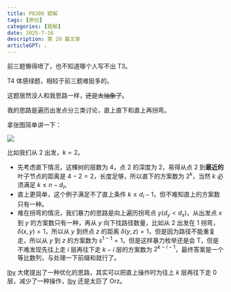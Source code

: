 ```yaml
---
title: P8306 题解
tags: [原创]
categories: [题解]
date: 2025-7-16
description: 第 20 篇文章
articleGPT: 。
---
```


前三题懒得喷了，也不知道哪个人写不出 T3。

T4 体感绿题，相较于前三题难挺多的。

这题居然没人和我思路一样，~~还是太抽象了~~。

我的思路是遍历出发点分三类讨论，直上直下和直上再拐弯。

拿张图简单讲一下：

![](https://cdn.luogu.com.cn/upload/image_hosting/8ts7bw5m.png)

比如我们从 $2$ 出发，$k=2$。

- 先考虑直下情况，这棵树的层数为 $4$，点 $2$ 的深度为 $2$，易得从点 $2$ 到**最近的**叶子节点的距离是 $4-2=2$，长度足够，所以直下的方案数为 $2^k$，当然 $k$ 必须满足 $k\le n-d_i$。
- 直上更简单，这个例子满足不了直上条件 $k \le d_i-1$，但不难知直上的方案数只有一种。
- 难在拐弯的情况，我们暴力的思路是向上遍历拐弯点 $y(d_y<d_x)$，从出发点 $x$ 到 $y$ 的方案数只有一种，再从 $y$ 向下找路径数量，比如从 $2$ 出发在 $1$ 拐弯，$\delta(x,y)=1$，所以从 $y$ 到终点 $z$ 的距离 $\delta(y,z)=1$，但是因为路径不能重复走，所以从 $y$ 到 $z$ 的方案数为 $s^{1-1}=1$，但是这样暴力枚举还是会 T，但是不难发现先往上走 $i$ 层再往下走 $k-i$ 层的方案数为 $2^{k-i-1}$，最终答案是一个等比数列，与处理一下前缀和就行了。

[lby](https://mp.weixin.qq.com/s?__biz=MjM5NDk4Nzk4MQ==&mid=2651950124&idx=3&sn=277a27ce859bf7915d6b35faadd5b89c&chksm=bcde1b00b5bd921183d03bf35ef44f100499d8b7662c46134da378a6d6ad5e9f233b52e05a81&scene=27) 大佬提出了一种优化的思路，其实可以把直上操作时为往上 $k$ 层再往下走 $0$ 层，减少了一种操作，[lby](https://mp.weixin.qq.com/s?__biz=MjM5NDk4Nzk4MQ==&mid=2651950124&idx=3&sn=277a27ce859bf7915d6b35faadd5b89c&chksm=bcde1b00b5bd921183d03bf35ef44f100499d8b7662c46134da378a6d6ad5e9f233b52e05a81&scene=27) 还是太巨了 Orz。
